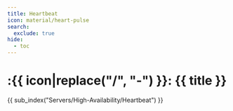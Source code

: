 ```yaml
---
title: Heartbeat
icon: material/heart-pulse
search:
  exclude: true
hide:
  - toc
---
```


# :{{ icon|replace("/", "-") }}: {{ title }}

{{ sub_index("Servers/High-Availability/Heartbeat") }}
